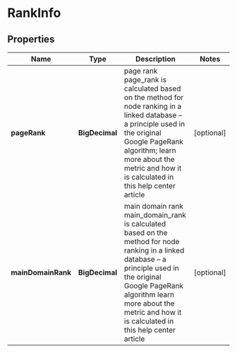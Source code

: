 

# RankInfo


## Properties

| Name | Type | Description | Notes |
|------------ | ------------- | ------------- | -------------|
|**pageRank** | **BigDecimal** | page rank page_rank is calculated based on the method for node ranking in a linked database – a principle used in the original Google PageRank algorithm; learn more about the metric and how it is calculated in this help center article |  [optional] |
|**mainDomainRank** | **BigDecimal** | main domain rank main_domain_rank is calculated based on the method for node ranking in a linked database – a principle used in the original Google PageRank algorithm learn more about the metric and how it is calculated in this help center article |  [optional] |



